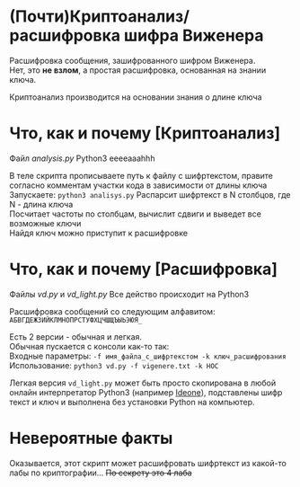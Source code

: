 # (Почти)Криптоанализ/расшифровка шифра Виженера
Расшифровка сообщения, зашифрованного шифром Виженера.  
Нет, это **не взлом**, а простая расшифровка, основанная на знании ключа.

Криптоанализ производится на основании знания о длине ключа

# Что, как и почему [Криптоанализ]
Файл _analysis.py_
Python3 eeeeaaahhh 

В теле скрипта прописываете путь к файлу с шифртекстом, правите согласно комментам участки кода в зависимости от длины ключа  
Запускаете: ```python3 analisys.py``` 
Распарсит шифртекст в N столбцов, где N - длина ключа  
Посчитает частоты по столбцам, вычислит сдвиги и выведет все возможные ключи  
Найдя ключ можно приступит к расшифровке  

# Что, как и почему [Расшифровка]
Файлы _vd.py_ и _vd_light.py_
Все действо происходит на Python3  

Расшифровка сообщений со следующим алфавитом:
```АБВГДЕЖЗИЙКЛМНОПРСТУФХЦЧШЩЪЫЬЭЮЯ_```

Есть 2 версии - обычная и легкая.  
Обычная пускается с консоли как-то так:  
Входные параметры: ```-f имя_файла_с_шифртекстом -k ключ_расшифрования```  
Использование: ```python3 vd.py -f vigenere.txt -k НОС```

Легкая версия ```vd_light.py``` может быть просто скопирована в любой онлайн интерпретатор Python3  (например [Ideone](https://ideone.com/)), подставлены шифр текст и ключ и выполнена без установки Python на компьютер.  

# Невероятные факты
Оказывается, этот скрипт может расшифровать шифртекст из какой-то лабы по криптографии... ~~По секрету это 4 лаба~~
